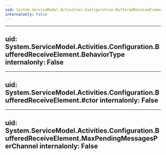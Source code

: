 ```yaml
---
uid: System.ServiceModel.Activities.Configuration.BufferedReceiveElement
internalonly: False
---
```


---
uid: System.ServiceModel.Activities.Configuration.BufferedReceiveElement.BehaviorType
internalonly: False
---

---
uid: System.ServiceModel.Activities.Configuration.BufferedReceiveElement.#ctor
internalonly: False
---

---
uid: System.ServiceModel.Activities.Configuration.BufferedReceiveElement.MaxPendingMessagesPerChannel
internalonly: False
---
